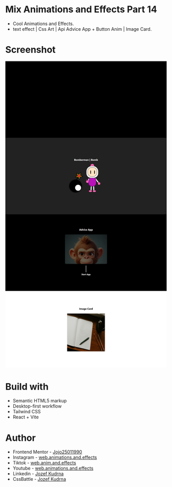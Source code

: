 # Mix Animations and Effects Part 14

-   Cool Animations and Effects.
-   text effect | Css Art | Api Advice App + Button Anim | Image Card.

# Screenshot

![](./mix%20projects%2014.png)

# Build with

-   Semantic HTML5 markup
-   Desktop-first workflow
-   Tailwind CSS
-   React + Vite

# Author

-   Frontend Mentor - [Jojo25011990](https://www.frontendmentor.io/profile/Jojo25011990)
-   Instagram - [web.animations.and.effects](https://www.instagram.com/web.animations.and.effects)
-   Tiktok - [web.anim.and.effects](https://www.tiktok.com/@web.anim.and.effects)
-   Youtube - [web.animations.and.effects](https://www.youtube.com/@web.animations.and.effects)
-   Linkedin - [Jozef Kudrna](https://www.linkedin.com/in/jozef-kudrna-28b580295)
-   CssBattle - [Jozef Kudrna](https://cssbattle.dev/player/MKRJOhBaKyenooWkH27VsZc2z0l2)
